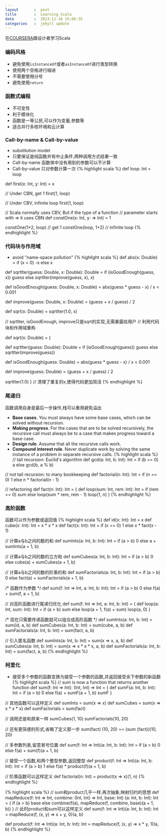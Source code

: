 ```yaml
---
layout       :  post
title        :  Learning Scala
date         :  2013-11-16 15:06:35
categories   :  jekyll update
---
```

在[COURSERA](http://class.coursera.org/progfun-003/class/index)跟设计者学习Scala

### 编码风格
* 避免使用`isInstanceOf`或者`asInstanceOf`进行类型转换
* 使用两个空格进行缩进
* 不需要使用分号
* 避免使用`return`


### 函数式编程
* 不可变性
* 利于模块化
* 函数是一等公民,可以作为变量,参数等
* 适合并行多核环境和云计算


### Call-by-name & Call-by-value
* substitution model
* 只要保证是纯函数并有中止条件,两种调用方式结果一致
* Call-by-name 函数体中没有用到的参数可以不计算
* Call-by-value 只对参数计算一次
{% highlight scala %}
def loop: Int = loop

def first(x: Int, y: Int) = x

// Under CBN, get 1
first(1, loop)

// Under CBV, infinite loop
first(1, loop)

// Scala normally uses CBV, But if the type of a function
// parameter starts with => it uses CBN
def constOne(x: Int, y: => Int) = 1

constOne(1+2, loop) // get 1
constOne(loop, 1+2) // infinite loop
{% endhighlight %}


### 代码块与作用域
* avoid "name-space pollution"
{% highlight scala %}
def abs(x: Double) = if (x < 0) -x else x

def sqrtIter(guess: Double, x: Double): Double =
  if (isGoodEnough(guess, x)) guess
  else sqrtIter(improve(guess, x), x)

def isGoodEnough(guess: Double, x: Double) =
  abs(guess * guess - x) / x < 0.001

def improve(guess: Double, x: Double) =
  (guess + x / guess) / 2

def sqrt(x: Double) = sqrtIter(1.0, x)

// sqrtIter, isGoodEnough, improve只是sqrt的实现,无需暴露给用户
// 利用代码块和作用域重构

def sqrt(x: Double) = {

  def sqrtIter(guess: Double): Double =
    if (isGoodEnough(guess)) guess
    else sqrtIter(improve(guess))

  def isGoodEnough(guess: Double) =
    abs(guess * guess - x) / x < 0.001

  def improve(guess: Double) =
    (guess + x / guess) / 2

  sqrtIter(1.0)
}
// 清理了重复的x,使得代码更加简洁
{% endhighlight %}

### 尾递归
函数调用自身是最后一步操作,栈可以重用避免溢出
* __Base cases__. You must always have some base cases, which can be solved without recursion.
* __Making progress__. For the cases that are to be solved recursively, the recursive call must
always be to a case that makes progress toward a base case.
* __Design rule__. Assume that all the recursive calls work.
* __Compound interest rule__. Never duplicate work by solving the same instance of a problem in
separate recursive calls.
{% highlight scala %}
// tail recursion: Euclid's algorithm
def gcd(a: Int, b: Int): Int =
  if (b == 0) a
  else gcd(b, a % b)

// not tail recursion: to many bookkeeping
def factorial(n: Int): Int =
  if (n == 0) 1 else n * factorial(n - 1)

// refactoring
def fact(n: Int): Int = {
  def loop(sum: Int, rem: Int): Int =
    if (rem == 0) sum
    else loop(sum * rem, rem - 1)
  loop(1, n)
}
{% endhighlight %}

### 高阶函数
函数可以作为参数或返回值
{% highlight scala %}
def id(x: Int): Int = x
def cube(x: Int): Int = x * x * x
def fact(x: Int): Int = if (x == 0) 1 else x * fact(x - 1)

// 计算a与b之间的数的和
def sumInts(a: Int, b: Int): Int =
  if (a > b) 0 else a + sumInts(a + 1, b)

// 计算a与b之间的数的立方和
def sumCubes(a: Int, b: Int): Int =
  if (a > b) 0 else cube(a) + sumCubes(a + 1, b)

// 计算a与b之间的数的阶乘的和
def sumFactorials(a: Int, b: Int): Int =
  if (a > b) 0 else fact(a) + sumFactorials(a + 1, b)

/* 函数作为参数 */
def sum(f: Int => Int, a:  Int, b: Int): Int =
  if (a > b) 0
  else f(a) + sum(f, a + 1, b)

// 对高阶函数进行尾递归优化
def sum(f: Int => Int, a: Int, b: Int) = {
  def loop(a: Int, sum: Int): Int =
    if (a > b) sum
    else loop(a + 1, f(a) + sum)
  loop(a, 0)
}

/* 现在只需要传递函数就可以组合成高阶函数 */
def sumInts(a: Int, b: Int) = sum(id, a, b)
def sumCubes(a: Int, b: Int) = sum(cube, a, b)
def sumFactorials(a: Int, b: Int) = sum(fact, a, b)

// 引入匿名函数
def sumInts(a: Int, b: Int) = sum(x => x, a, b)
def sumCubes(a: Int, b: Int) = sum(x => x * x * x, a, b)
def sumFactorials(a: Int, b: Int) = sum(fact, a, b)
{% endhighlight %}

### 柯里化
* 接受多个参数的函数变换为接受一个参数的函数,并返回接受余下参数的新函数
{% highlight scala %}
// sum is now a function that returns another function
def sum(f: Int => Int): (Int, Int) => Int = {
  def sumF(a: Int, b: Int): Int =
    if (a > b) 0
    else f(a) + sumF(a + 1, b)
  sumF
}

// 其他函数可以这样定义
def sumInts = sum(x => x)
def sumCubes = sum(x => x * x * x)
def sumFactorials = sum(fact)

// 调用还是和原来一样
sumCubes(1, 10)
sumFactorials(10, 20)

// 还有更简便的形式,省略了定义那一步
sum(fact) (10, 20) == (sum (fact))(10, 20)

// 多参数列表,留意冒号位置
def sum(f: Int => Int)(a: Int, b: Int): Int =
  if (a > b) 0
  else f(a) + sum(f)(a + 1, b)

// 接受一个函数,和两个整型参数,返回整型
def product(f: Int => Int)(a: Int, b: Int): Int =
  if (a > b) 1
  else f(a) * product(f)(a + 1, b)

// 阶乘函数可以这样定义
def factorial(n: Int) = product(x => x)(1, n)
{% endhighlight %}

{% highlight scala %}
// sum和product几乎一样,再次抽象,映射归约的思想
def mapReduce(f: Int => Int, combine: (Int, Int) => Int, base: Int)
(a: Int, b: Int): Int = {
  if (a > b) base
  else combine(f(a), mapReduce(f, combine, base)(a + 1, b))
  }
// 此时product和sum可以这样定义
def sum(f: Int => Int)(a: Int, b: Int): Int =
  mapReduce(f, (x, y) => x + y, 0)(a, b)

def product(f: Int => Int)(a: Int, b: Int): Int =
  mapReduce(f, (x, y) => x * y, 1)(a, b)
{% endhighlight %}
